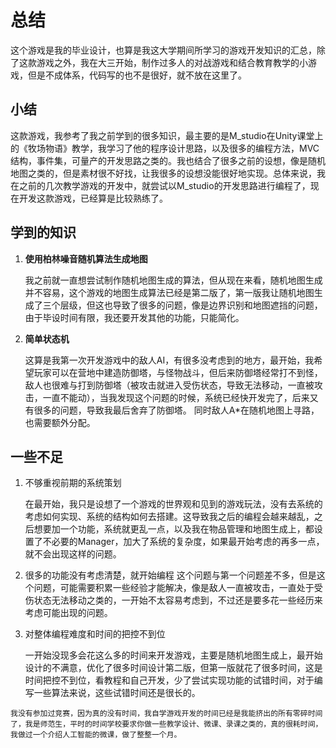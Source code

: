 # 总结
这个游戏是我的毕业设计，也算是我这大学期间所学习的游戏开发知识的汇总，除了这款游戏之外，我在大三开始，制作过多人的对战游戏和结合教育教学的小游戏，但是不成体系，代码写的也不是很好，就不放在这里了。
## 小结
这款游戏，我参考了我之前学到的很多知识，最主要的是M_studio在Unity课堂上的《牧场物语》教学，我学习了他的程序设计思路，以及很多的编程方法，MVC结构，事件集，可量产的开发思路之类的。我也结合了很多之前的设想，像是随机地图之类的，但是素材很不好找，让我很多的设想没能很好地实现。总体来说，我在之前的几次教学游戏的开发中，就尝试以M_studio的开发思路进行编程了，现在开发这款游戏，已经算是比较熟练了。
## 学到的知识
1. **使用柏林噪音随机算法生成地图**
   
   我之前就一直想尝试制作随机地图生成的算法，但从现在来看，随机地图生成并不容易，这个游戏的地图生成算法已经是第二版了，第一版我让随机地图生成了三个层级，但这也导致了很多的问题，像是边界识别和地图遮挡的问题，由于毕设时间有限，我还要开发其他的功能，只能简化。
2.  **简单状态机**
   
    这算是我第一次开发游戏中的敌人AI，有很多没考虑到的地方，最开始，我希望玩家可以在营地中建造防御塔，与怪物战斗，但后来防御塔经常打不到怪，敌人也很难与打到防御塔（被攻击就进入受伤状态，导致无法移动，一直被攻击，一直不能动），当我发现这个问题的时候，系统已经快开发完了，后来又有很多的问题，导致我最后舍弃了防御塔。
    同时敌人A*在随机地图上寻路，也需要额外分配。
## 一些不足
1. 不够重视前期的系统策划
    
    在最开始，我只是设想了一个游戏的世界观和见到的游戏玩法，没有去系统的考虑如何实现、系统的结构如何去搭建。这导致我之后的编程会越来越乱，之后想要加一个功能，系统就更乱一点，以及我在物品管理和地图生成上，都设置了不必要的Manager，加大了系统的复杂度，如果最开始考虑的再多一点，就不会出现这样的问题。
2. 很多的功能没有考虑清楚，就开始编程
    这个问题与第一个问题差不多，但是这个问题，可能需要积累一些经验才能解决，像是敌人一直被攻击，一直处于受伤状态无法移动之类的，一开始不太容易考虑到，不过还是要多花一些经历来考虑可能出现的问题。
3. 对整体编程难度和时间的把控不到位

    一开始没现多会花这么多的时间来开发游戏，主要是随机地图生成上，最开始设计的不满意，优化了很多时间设计第二版，但第一版就花了很多时间，这是时间把控不到位，看教程和自己开发，少了尝试实现功能的试错时间，对于编写一些算法来说，这些试错时间还是很长的。

```
我没有参加过竞赛，因为真的没有时间，我自学游戏开发的时间已经是我能挤出的所有零碎时间了，我是师范生，平时的时间学校要求你做一些教学设计、微课、录课之类的，真的很耗时间，我做过一个介绍人工智能的微课，做了整整一个月。
```